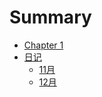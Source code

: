 # Summary

- [Chapter 1](./chapter_1.md)
- [日记](./dairy/start.md)
  - [11月](./dairy/november/2411.md)
  - [12月](./dairy/december/2412.md)